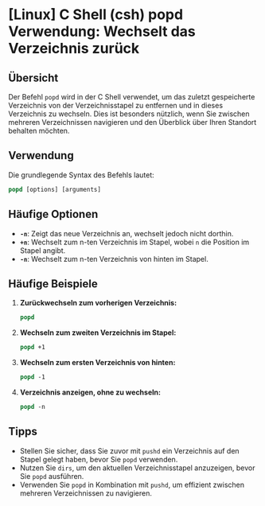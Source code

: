# [Linux] C Shell (csh) popd Verwendung: Wechselt das Verzeichnis zurück

## Übersicht
Der Befehl `popd` wird in der C Shell verwendet, um das zuletzt gespeicherte Verzeichnis von der Verzeichnisstapel zu entfernen und in dieses Verzeichnis zu wechseln. Dies ist besonders nützlich, wenn Sie zwischen mehreren Verzeichnissen navigieren und den Überblick über Ihren Standort behalten möchten.

## Verwendung
Die grundlegende Syntax des Befehls lautet:

```csh
popd [options] [arguments]
```

## Häufige Optionen
- **`-n`**: Zeigt das neue Verzeichnis an, wechselt jedoch nicht dorthin.
- **`+n`**: Wechselt zum n-ten Verzeichnis im Stapel, wobei `n` die Position im Stapel angibt.
- **`-n`**: Wechselt zum n-ten Verzeichnis von hinten im Stapel.

## Häufige Beispiele

1. **Zurückwechseln zum vorherigen Verzeichnis:**
   ```csh
   popd
   ```

2. **Wechseln zum zweiten Verzeichnis im Stapel:**
   ```csh
   popd +1
   ```

3. **Wechseln zum ersten Verzeichnis von hinten:**
   ```csh
   popd -1
   ```

4. **Verzeichnis anzeigen, ohne zu wechseln:**
   ```csh
   popd -n
   ```

## Tipps
- Stellen Sie sicher, dass Sie zuvor mit `pushd` ein Verzeichnis auf den Stapel gelegt haben, bevor Sie `popd` verwenden.
- Nutzen Sie `dirs`, um den aktuellen Verzeichnisstapel anzuzeigen, bevor Sie `popd` ausführen.
- Verwenden Sie `popd` in Kombination mit `pushd`, um effizient zwischen mehreren Verzeichnissen zu navigieren.
